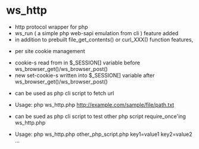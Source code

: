 ws_http
=======

* http protocol wrapper for php
* ws_run ( a simple php web-sapi emulation from cli ) feature added
* in addition to prebuilt file_get_contents() or curl_XXX() function features,
+ per site cookie management
- cookie-s read from in $_SESSION[] variable before ws_browser_get()/ws_browser_post()
- new set-cookie-s written into $_SESSION[] variable after ws_browser_get()/ws_browser_post()
* can be used as php cli script to fetch url
+ Usage: php ws_http.php http://example.com/sample/file/path.txt
* can be sued as php cli script to test other php script require_once'ing ws_http.php
+ Usage: php ws_http.php other_php_script.php key1=value1 key2=value2 ...
